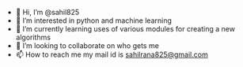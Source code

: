 - 👋 Hi, I’m @sahil825
- 👀 I’m interested in python and machine learning 
- 🌱 I’m currently learning uses of various modules for creating a new algorithms 
- 💞️ I’m looking to collaborate on who gets me 
- 📫 How to reach me my mail id is sahilrana825@gmail.com

<!---
sahil825/sahil825 is a ✨ special ✨ repository because its `README.md` (this file) appears on your GitHub profile.
You can click the Preview link to take a look at your changes.
--->
